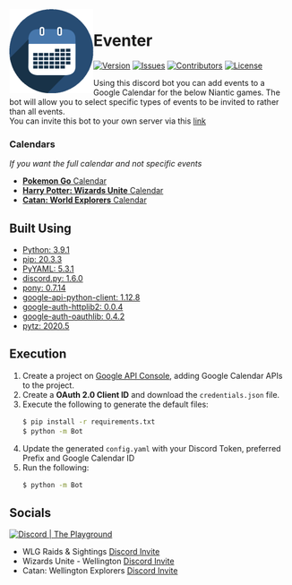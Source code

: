 <img src="./logo.png" align="left" width="150" height="150" alt="Eventer Logo">

# Eventer
[![Version](https://img.shields.io/github/tag-pre/Macro303/Eventer.svg?label=version&style=flat-square)](https://github.com/Macro303/Eventer/releases)
[![Issues](https://img.shields.io/github/issues/Macro303/Eventer.svg?style=flat-square)](https://github.com/Macro303/Eventer/issues)
[![Contributors](https://img.shields.io/github/contributors/Macro303/Eventer.svg?style=flat-square)](https://github.com/Macro303/Eventer/graphs/contributors)
[![License](https://img.shields.io/github/license/Macro303/Eventer.svg?style=flat-square)](https://opensource.org/licenses/MIT)

Using this discord bot you can add events to a Google Calendar for the below Niantic games. The bot will allow you to select specific types of events to be invited to rather than all events.  
You can invite this bot to your own server via this [link](https://discord.com/api/oauth2/authorize?client_id=738599793236115558&permissions=67464256&scope=bot)

### Calendars
*If you want the full calendar and not specific events*
 - [**Pokemon Go** Calendar](https://calendar.google.com/calendar?cid=MDZqaTEyY2tkZmVtbmFtNjJpb2MwbTZvbDRAZ3JvdXAuY2FsZW5kYXIuZ29vZ2xlLmNvbQ)
 - [**Harry Potter: Wizards Unite** Calendar](https://calendar.google.com/calendar?cid=N2t2c2pkcGlnOHE3YWRjdmdhbzZmbTU2NmtAZ3JvdXAuY2FsZW5kYXIuZ29vZ2xlLmNvbQ)
 - [**Catan: World Explorers** Calendar](https://calendar.google.com/calendar?cid=cDJmMTV1djVhZW5hdTkxM3B0amk0dGJvajhAZ3JvdXAuY2FsZW5kYXIuZ29vZ2xlLmNvbQ)

## Built Using
 - [Python: 3.9.1](https://www.python.org/)
 - [pip: 20.3.3](https://pypi.org/project/pip/)
 - [PyYAML: 5.3.1](https://pypi.org/project/PyYAML/)
 - [discord.py: 1.6.0](https://pypi.org/project/discord.py/)
 - [pony: 0.7.14](https://pypi.org/project/pony/)
 - [google-api-python-client: 1.12.8](https://pypi.org/project/google-api-python-client/)
 - [google-auth-httplib2: 0.0.4](https://pypi.org/project/google-auth-httplib2/)
 - [google-auth-oauthlib: 0.4.2](https://pypi.org/project/google-auth-oauthlib/)
 - [pytz: 2020.5](https://pypi.org/project/pytz/)

## Execution
1. Create a project on [Google API Console](https://console.developers.google.com/apis/dashboard), adding Google Calendar APIs to the project.
2. Create a **OAuth 2.0 Client ID** and download the `credentials.json` file.
3. Execute the following to generate the default files:
   ```bash
   $ pip install -r requirements.txt
   $ python -m Bot
   ```
4. Update the generated `config.yaml` with your Discord Token, preferred Prefix and Google Calendar ID
5. Run the following:
   ```bash
   $ python -m Bot
   ```


## Socials
[![Discord | The Playground](https://discord.com/api/v6/guilds/618581423070117932/widget.png?style=banner2)](https://discord.gg/nqGMeGg)  
 - WLG Raids & Sightings [Discord Invite](https://discord.gg/47gyFPE)
 - Wizards Unite - Wellington [Discord Invite](https://discord.gg/dy3ZhkT)
 - Catan: Wellington Explorers [Discord Invite](https://discord.gg/kFyCveQ)
